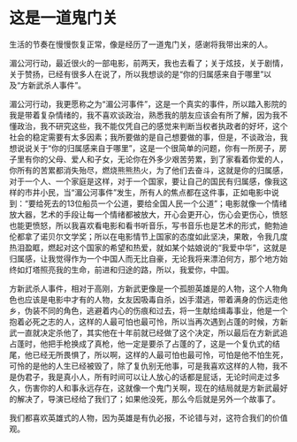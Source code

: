# 这是一道鬼门关



生活的节奏在慢慢恢复正常，像是经历了一道鬼门关，感谢将我带出来的人。

湄公河行动，最近很火的一部电影，前两天，我也去看了；关于炫技，关于剧情，关于赞扬，已经有很多人在说了，所以我想谈的是“你的归属感来自于哪里”以及“方新武杀人事件”。

湄公河行动，我更愿称之为“湄公河事件”，这是一个真实的事件，所以踏入影院的我是带着复杂情绪的，我不喜欢谈政治，熟悉我的朋友应该会有所了解，因为我不懂政治，我不研究这些，我不能仅凭自己的感觉来判断当权者执政者的好坏，这个社会的稳定需要有太多因素；我所要做的是自己想要做的事，但是，不谈政治，我想说说关于“你的归属感来自于哪里”，这是一个很简单的问题，你有一所房子，房子里有你的父母、爱人和子女，无论你在外多少艰苦劳累，到了家看着你爱的人，你所有的苦累都消失殆尽，燃烧熊熊热火，为了他们去奋斗，这就是你的归属感，对于一个人、一个家庭是这样，对于一个国家，要让自己的国民有归属感，像我这样的市井小民，当“湄公河事件”发生，所有人的焦点都在这件事，正如电影中说到：“要给死去的13位船员一个公道，要给全国人民一个公道”；电影就像一个情绪放大器，艺术的手段让每一个情绪都被放大，开心会更开心，伤心会更伤心，愤怒也能更愤怒，所以我喜欢看电影和看书听音乐，写书音乐也是艺术的形式，鲍勃迪伦都拿了诺贝尔文学奖；所以在电影情节上国家的态度如此坚决，果敢，令我几度热泪盈眶，燃起对这个国家的希望和热爱，就如某个姑娘说的“我爱中华”，这就是归属感，让我觉得作为一个中国人而无比自豪，无论我将来漂泊何方，那个地方始终如灯塔照亮我的生命，前进和归途的路，所以，我爱你，中国。

方新武杀人事件，相对于高刚，方新武更像是一个孤胆英雄是的人物，这个人物角色也应该是电影中才有的人物，女友因吸毒自杀，凶手潜逃，带着满身的伤远走他乡，伪装不同的角色，逃避着内心的伤痕和过去，将一生献给缉毒事业，他是一个抱着必死之志的人，这样的人最可怕也最可怜，所以当再次遇到占蓬的时候，方新武一直就决定杀他了，其实他在十年前就已经做了这个决定，所以最后在方新武追占蓬时，他把手枪换成了真枪，他一定是要杀了占蓬的了，这是一个复仇式的结尾，他已经无所畏惧了，所以啊，这样的人最可怕也最可怜，可怕是他不怕生死，可怜的是他的人生已经被毁了，除了复仇别无他事，可是我喜欢这样的人物，我不是伪君子，我是真小人，所有时间可以让人放心的话都是屁话，无论时间走过多久，伤害你的人和事永远存在，这就像一个鬼门关啊，现在的结局就是方新武最好的解决了，导演已经给了我们了；如果他没死，那么今后就是另外一个故事了。

我们都喜欢英雄式的人物，因为英雄是有仇必报，不论错与对，这符合我们的价值观。

